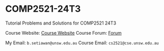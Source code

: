 # COMP2521-24T3
Tutorial Problems and Solutions for COMP2521 24T3

Course Website: [Course Website](https://webcms3.cse.unsw.edu.au/COMP2521/24T3/)
Course Forum: [Forum](https://edstem.org/au/courses/19118/discussion/)

My Email: `b.setiawan@unsw.edu.au`
Course Email: `cs2521@cse.unsw.edu.au`
